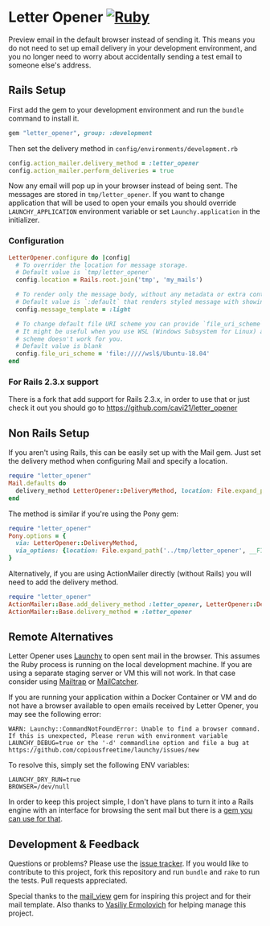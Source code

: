 # Letter Opener [![Ruby](https://github.com/ryanb/letter_opener/actions/workflows/ruby.yml/badge.svg)](https://github.com/ryanb/letter_opener/actions/workflows/ruby.yml)

Preview email in the default browser instead of sending it. This means you do not need to set up email delivery in your development environment, and you no longer need to worry about accidentally sending a test email to someone else's address.

## Rails Setup

First add the gem to your development environment and run the `bundle` command to install it.

```rb
gem "letter_opener", group: :development
```

Then set the delivery method in `config/environments/development.rb`

```rb
config.action_mailer.delivery_method = :letter_opener
config.action_mailer.perform_deliveries = true
```

Now any email will pop up in your browser instead of being sent. The messages are stored in `tmp/letter_opener`.
If you want to change application that will be used to open your emails you should override `LAUNCHY_APPLICATION` environment variable or set `Launchy.application` in the initializer.

### Configuration

```rb
LetterOpener.configure do |config|
  # To overrider the location for message storage.
  # Default value is `tmp/letter_opener`
  config.location = Rails.root.join('tmp', 'my_mails')

  # To render only the message body, without any metadata or extra containers or styling.
  # Default value is `:default` that renders styled message with showing useful metadata.
  config.message_template = :light

  # To change default file URI scheme you can provide `file_uri_scheme` config.
  # It might be useful when you use WSL (Windows Subsystem for Linux) and default
  # scheme doesn't work for you.
  # Default value is blank
  config.file_uri_scheme = 'file://///wsl$/Ubuntu-18.04'
end
```

### For Rails 2.3.x support

There is a fork that add support for Rails 2.3.x, in order to use that or just check it out you should go to https://github.com/cavi21/letter_opener

## Non Rails Setup

If you aren't using Rails, this can be easily set up with the Mail gem. Just set the delivery method when configuring Mail and specify a location.

```rb
require "letter_opener"
Mail.defaults do
  delivery_method LetterOpener::DeliveryMethod, location: File.expand_path('../tmp/letter_opener', __FILE__)
end
```

The method is similar if you're using the Pony gem:

```rb
require "letter_opener"
Pony.options = {
  via: LetterOpener::DeliveryMethod,
  via_options: {location: File.expand_path('../tmp/letter_opener', __FILE__)}
}
```

Alternatively, if you are using ActionMailer directly (without Rails) you will need to add the delivery method.

```rb
require "letter_opener"
ActionMailer::Base.add_delivery_method :letter_opener, LetterOpener::DeliveryMethod, :location => File.expand_path('../tmp/letter_opener', __FILE__)
ActionMailer::Base.delivery_method = :letter_opener
```

## Remote Alternatives

Letter Opener uses [Launchy](https://github.com/copiousfreetime/launchy) to open sent mail in the browser. This assumes the Ruby process is running on the local development machine. If you are using a separate staging server or VM this will not work. In that case consider using [Mailtrap](http://mailtrap.io/) or [MailCatcher](http://mailcatcher.me/).

If you are running your application within a Docker Container or VM and do not have a browser available to open emails received by Letter Opener, you may see the following error:

```
WARN: Launchy::CommandNotFoundError: Unable to find a browser command. If this is unexpected, Please rerun with environment variable LAUNCHY_DEBUG=true or the '-d' commandline option and file a bug at https://github.com/copiousfreetime/launchy/issues/new
```

To resolve this, simply set the following ENV variables:

```
LAUNCHY_DRY_RUN=true
BROWSER=/dev/null
```

In order to keep this project simple, I don't have plans to turn it into a Rails engine with an interface for browsing the sent mail but there is a [gem you can use for that](https://github.com/fgrehm/letter_opener_web).


## Development & Feedback

Questions or problems? Please use the [issue tracker](https://github.com/ryanb/letter_opener/issues). If you would like to contribute to this project, fork this repository and run `bundle` and `rake` to run the tests. Pull requests appreciated.

Special thanks to the [mail_view](https://github.com/37signals/mail_view/) gem for inspiring this project and for their mail template. Also thanks to [Vasiliy Ermolovich](https://github.com/nashby) for helping manage this project.
